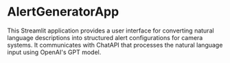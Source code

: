 # AlertGeneratorApp
This Streamlit application provides a user interface for converting natural language descriptions into structured alert configurations for camera systems. It communicates with ChatAPI that processes the natural language input using OpenAI's GPT model.
